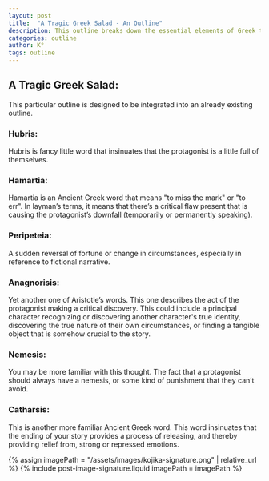 ```yaml
---
layout: post
title:  "A Tragic Greek Salad - An Outline"
description: This outline breaks down the essential elements of Greek tragedy into six key components, from the initial hubris to the final catharsis. I've structured it to be integrated within your existing story outline, helping you weave these classical elements into your narrative. Each component builds upon the last - from character flaws to dramatic reversals - creating that satisfying emotional arc that makes tragic stories so compelling.
categories: outline
author: K°
tags: outline
---
```

## A Tragic Greek Salad:
This particular outline is designed to be integrated into an already existing outline.

### Hubris:
Hubris is fancy little word that insinuates that the protagonist is a little full of themselves.

### Hamartia:
Hamartia is an Ancient Greek word that means "to miss the mark" or "to err". In layman’s terms, it means that there’s a critical flaw present that is causing the protagonist’s downfall (temporarily or permanently speaking).

### Peripeteia: 
A sudden reversal of fortune or change in circumstances, especially in reference to fictional narrative.

### Anagnorisis:
Yet another one of Aristotle’s words. This one describes the act of the protagonist making a critical discovery. This could include a principal character recognizing or discovering another character's true identity, discovering the true nature of their own circumstances, or finding a tangible object that is somehow crucial to the story.

### Nemesis:
You may be more familiar with this thought. The fact that a protagonist should always have a nemesis, or some kind of punishment that they can’t avoid.

### Catharsis:
This is another more familiar Ancient Greek word. This word insinuates that the ending of your story provides a process of releasing, and thereby providing relief from, strong or repressed emotions.

<!-- signature -->
{% assign imagePath = "/assets/images/kojika-signature.png" | relative_url %}
{% include post-image-signature.liquid imagePath = imagePath %}